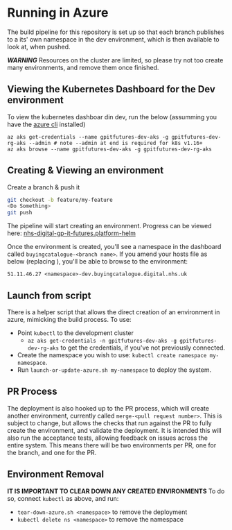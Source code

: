 # Running in Azure

The build pipeline for this repository is set up so that each branch publishes to a its' own namespace in the dev environment, which is then available to look at, when pushed.

*****WARNING*****
Resources on the cluster are limited, so please try not too create many environments, and remove them once finished.

## Viewing the Kubernetes Dashboard for the Dev environment

To view the kubernetes dashboar din dev, run the below (assumming you have the [azure cli](https://docs.microsoft.com/en-us/cli/azure/install-azure-cli?view=azure-cli-latest) installed)

```PS
az aks get-credentials --name gpitfutures-dev-aks -g gpitfutures-dev-rg-aks --admin # note --admin at end is required for k8s v1.16+
az aks browse --name gpitfutures-dev-aks -g gpitfutures-dev-rg-aks
```

## Creating & Viewing an environment

Create a branch & push it

```bash
git checkout -b feature/my-feature
<Do Something>
git push
```

The pipeline will start creating an environment. Progress can be viewed here: [nhs-digital-gp-it-futures.platform-helm](https://buyingcatalog.visualstudio.com/Buying%20Catalogue/_build?definitionId=75&_a=summary)

Once the environment is created, you'll see a namespace in the dashboard called `buyingcatalogue-<branch name>`.
If you amend your hosts file as below (replacing <namespace>), you'll be able to browse to the environment:

```text
51.11.46.27 <namespace>-dev.buyingcatalogue.digital.nhs.uk
```

## Launch from script

There is a helper script that allows the direct creation of an environment in azure, mimicking the build process. To use:

- Point `kubectl` to the development cluster 
  - `az aks get-credentials -n gpitfutures-dev-aks -g gpitfutures-dev-rg-aks` to get the credentials, if you've not previously connected.
- Create the namespace you wish to use: `kubectl create namespace my-namespace`.
- Run `launch-or-update-azure.sh my-namespace` to deploy the system.

## PR Process

The deployment is also hooked up to the PR process, which will create another environment, currently called `merge-<pull request number>`. This is subject to change, but allows the checks that run against the PR to fully create the environment, and validate the deployment. It is intended this will also run the acceptance tests, allowing feedback on issues across the entire system. This means there will be two environments per PR, one for the branch, and one for the PR.

## Environment Removal

**IT IS IMPORTANT TO CLEAR DOWN ANY CREATED ENVIRONMENTS**
To do so, connect `kubectl` as above, and run:

- `tear-down-azure.sh <namespace>` to remove the deployment
- `kubectl delete ns <namespace>` to remove the namespace